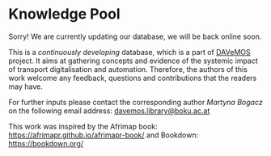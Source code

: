 # Knowledge Pool

Sorry! We are currently updating our database, we will be back online soon.

                                                                                
This is a *continuously developing* database, which is a part of [DAVeMOS](https://www.davemos.online/) project. It aims at gathering concepts and evidence of the systemic impact of transport digitalisation and automation. Therefore, the authors of this work welcome any feedback, questions and contributions that the readers may have. <br/>

For further inputs please contact the corresponding author *Martyna Bogacz* on the following email address: davemos.library@boku.ac.at <br/>


This work was inspired by the Afrimap book: https://afrimapr.github.io/afrimapr-book/ and Bookdown: https://bookdown.org/ 
